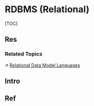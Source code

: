 # RDBMS (Relational)

[TOC]



## Res
### Related Topics
↗ [Relational Data Model Languages](../../🗣️%20Database%20Languages/Record-Based%20Data%20Model%20Languages/Relational%20Data%20Model%20Languages/Relational%20Data%20Model%20Languages.md)



## Intro


## Ref

